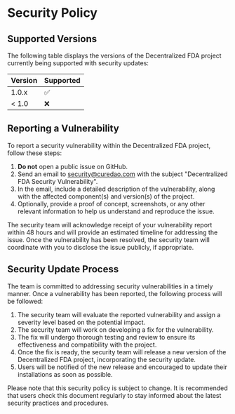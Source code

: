 # Security Policy

## Supported Versions

The following table displays the versions of the Decentralized FDA project currently being supported with security updates:

| Version | Supported          |
|---------|--------------------|
| 1.0.x   | :white_check_mark: |
| < 1.0   | :x:                |

## Reporting a Vulnerability

To report a security vulnerability within the Decentralized FDA project, follow these steps:

1. **Do not** open a public issue on GitHub.
2. Send an email to security@curedao.com with the subject "Decentralized FDA Security Vulnerability".
3. In the email, include a detailed description of the vulnerability, along with the affected component(s) and version(s) of the project.
4. Optionally, provide a proof of concept, screenshots, or any other relevant information to help us understand and reproduce the issue.

The security team will acknowledge receipt of your vulnerability report within 48 hours and will provide an estimated timeline for addressing the issue. Once the vulnerability has been resolved, the security team will coordinate with you to disclose the issue publicly, if appropriate.

## Security Update Process

The team is committed to addressing security vulnerabilities in a timely manner. Once a vulnerability has been reported, the following process will be followed:

1. The security team will evaluate the reported vulnerability and assign a severity level based on the potential impact.
2. The security team will work on developing a fix for the vulnerability.
3. The fix will undergo thorough testing and review to ensure its effectiveness and compatibility with the project.
4. Once the fix is ready, the security team will release a new version of the Decentralized FDA project, incorporating the security update.
5. Users will be notified of the new release and encouraged to update their installations as soon as possible.

Please note that this security policy is subject to change. It is recommended that users check this document regularly to stay informed about the latest security practices and procedures.
